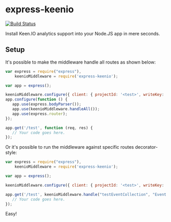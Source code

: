 express-keenio
==============

[![Build Status](https://travis-ci.org/sebinsua/express-keenio.png)](https://travis-ci.org/sebinsua/express-keenio)

Install Keen.IO analytics support into your Node.JS app in mere seconds.

Setup
-----

It's possible to make the middleware handle all routes as shown below:

```javascript
var express = require("express"),
    keenioMiddleware = require('express-keenio');

var app = express();

keenioMiddleware.configure({ client: { projectId: '<test>', writeKey: '<test>'} });
app.configure(function () {
   app.use(express.bodyParser());
   app.use(keenioMiddleware.handleAll());
   app.use(express.router);
});

app.get('/test', function (req, res) {
   // Your code goes here.
});

```

Or it's possible to run the middleware against specific routes decorator-style:

```javascript
var express = require("express"),
    keenioMiddleware = require('express-keenio');

var app = express();

keenioMiddleware.configure({ client: { projectId: '<test>', writeKey: '<test>'} });

app.get('/test', keenioMiddleware.handle("testEventCollection", "Event added to collection"), function (req, res) {
   // Your code goes here.
});

```

Easy!
